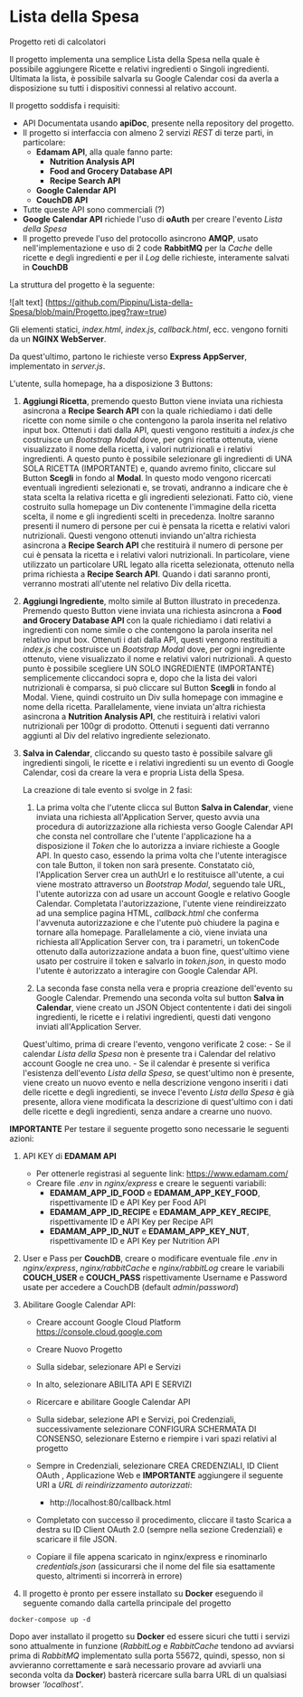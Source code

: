 # Lista della Spesa
Progetto reti di calcolatori

Il progetto implementa una semplice Lista della Spesa nella quale è possibile aggiungere Ricette e relativi ingredienti o Singoli ingredienti.
Ultimata la lista, è possibile salvarla su Google Calendar cosi da averla a disposizione su tutti i dispositivi connessi al relativo account.

Il progetto soddisfa i requisiti:
- API Documentata usando **apiDoc**, presente nella repository del progetto.
- Il progetto si interfaccia con almeno 2 servizi *REST* di terze parti, in particolare:
    - **Edamam API**, alla quale fanno parte:
        - **Nutrition Analysis API**
        - **Food and Grocery Database API**
        - **Recipe Search API**
    - **Google Calendar API**
    - **CouchDB API**
- Tutte queste API sono commerciali (?)
- **Google Calendar API** richiede l'uso di **oAuth** per creare l'evento *Lista della Spesa*
- Il progetto prevede l'uso del protocollo asincrono **AMQP**, usato nell'implementazione e uso di 2 code **RabbitMQ** per la *Cache* delle ricette e degli ingredienti e per il *Log* delle richieste, interamente salvati in **CouchDB**

La struttura del progetto è la seguente:

![alt text] (https://github.com/Pippinu/Lista-della-Spesa/blob/main/Progetto.jpeg?raw=true)

Gli elementi statici, *index.html*, *index.js*, *callback.html*, ecc. vengono forniti da un **NGINX WebServer**.

Da quest'ultimo, partono le richieste verso **Express AppServer**, implementato in *server.js*.

L'utente, sulla homepage, ha a disposizione 3 Buttons:
1. **Aggiungi Ricetta**, premendo questo Button viene inviata una richiesta asincrona a **Recipe Search API** con la quale richiediamo i dati delle ricette con nome simile o che contengono la parola inserita nel relativo input box.
Ottenuti i dati dalla API, questi vengono restituiti a *index.js* che costruisce un *Bootstrap Modal* dove, per ogni ricetta ottenuta, viene visualizzato il nome della ricetta, i valori nutrizionali e i relativi ingredienti.
A questo punto è possibile selezionare gli ingredienti di UNA SOLA RICETTA (IMPORTANTE) e, quando avremo finito, cliccare sul Button **Scegli** in fondo al **Modal**.
In questo modo vengono ricercati eventuali ingredienti selezionati e, se trovati, andranno a indicare che è stata scelta la relativa ricetta e gli ingredienti selezionati.
Fatto ciò, viene costruito sulla homepage un Div contenente l'immagine della ricetta scelta, il nome e gli ingredienti scelti in precedenza.
Inoltre saranno presenti il numero di persone per cui è pensata la ricetta e relativi valori nutrizionali.
Questi vengono ottenuti inviando un'altra richiesta asincrona a **Recipe Search API** che restituirà il numero di persone per cui è pensata la ricetta e i relativi valori nutrizionali.
In particolare, viene utilizzato un particolare URL legato alla ricetta selezionata, ottenuto nella prima richiesta a **Recipe Search API**. Quando i dati saranno pronti, verranno mostrati all'utente nel relativo Div della ricetta.

2. **Aggiungi Ingrediente**, molto simile al Button illustrato in precedenza.
Premendo questo Button viene inviata una richiesta asincrona a **Food and Grocery Database API** con la quale richiediamo i dati relativi a ingredienti con nome simile o che contengono la parola inserita nel relativo input box.
Ottenuti i dati dalla API, questi vengono restituiti a *index.js* che costruisce un *Bootstrap Modal* dove, per ogni ingrediente ottenuto, viene visualizzato il nome e relativi valori nutrizionali.
A questo punto è possibile scegliere UN SOLO INGREDIENTE (IMPORTANTE) semplicemente cliccandoci sopra e, dopo che la lista dei valori nutrizionali è comparsa, si può cliccare sul Button **Scegli** in fondo al Modal.
Viene, quindi costruito un Div sulla homepage con immagine e nome della ricetta.
Parallelamente, viene inviata un'altra richiesta asincrona a **Nutrition Analysis API**, che restituirà i relativi valori nutrizionali per 100gr di prodotto. Ottenuti i seguenti dati verranno aggiunti al Div del relativo ingrediente selezionato.

3. **Salva in Calendar**, cliccando su questo tasto è possibile salvare gli ingredienti singoli, le ricette e i relativi ingredienti su un evento di Google Calendar, così da creare la vera e propria Lista della Spesa.

    La creazione di tale evento si svolge in 2 fasi:
    1. La prima volta che l'utente clicca sul Button **Salva in Calendar**, viene inviata una richiesta all'Application Server, questo avvia una procedura di autorizzazione alla richiesta verso Google Calendar API che consta nel controllare che l'utente l'applicazione ha a disposizione il *Token* che lo autorizza a inviare richieste a Google API.
    In questo caso, essendo la prima volta che l'utente interagisce con tale Button, il token non sarà presente.
    Constatato ciò, l'Application Server crea un authUrl e lo restituisce all'utente, a cui viene mostrato attraverso un *Bootstrap Modal*, seguendo tale URL, l'utente autorizza con ad usare un account Google e relativo Google Calendar.
    Completata l'autorizzazione, l'utente viene reindireizzato ad una semplice pagina HTML, *callback.html* che conferma l'avvenuta autorizzazione e che l'utente può chiudere la pagina e tornare alla homepage.
    Parallelamente a ciò, viene inviata una richiesta all'Application Server con, tra i parametri, un tokenCode ottenuto dalla autorizzazione andata a buon fine, quest'ultimo viene usato per costruire il token e salvarlo in *token.json*, in questo modo l'utente è autorizzato a interagire con Google Calendar API.

    2. La seconda fase consta nella vera e propria creazione dell'evento su Google Calendar.
    Premendo una seconda volta sul button **Salva in Calendar**, viene creato un JSON Object contentente i dati dei singoli ingredienti, le ricette e i relativi ingredienti, questi dati vengono inviati all'Application Server.

    Quest'ultimo, prima di creare l'evento, vengono verificate 2 cose:
        - Se il calendar *Lista della Spesa* non è presente tra i Calendar del relativo account Google ne crea uno.
        - Se il calendar è presente si verifica l'esistenza dell'evento *Lista della Spesa*, se quest'ultimo non è presente, viene creato un nuovo evento e nella descrizione vengono inseriti i dati delle ricette e degli ingredienti, se invece l'evento *Lista della Spesa* è già presente, allora viene modificata la descrizione di quest'ultimo con i dati delle ricette e degli ingredienti, senza andare a crearne uno nuovo.

**IMPORTANTE**
Per testare il seguente progetto sono necessarie le seguenti azioni: 
1. API KEY di **EDAMAM API**
    - Per ottenerle registrasi al seguente link: https://www.edamam.com/
    - Creare file *.env* in *nginx/express* e creare le seguenti variabili:
        - **EDAMAM_APP_ID_FOOD** e **EDAMAM_APP_KEY_FOOD**, rispettivamente ID e API Key per Food API
        - **EDAMAM_APP_ID_RECIPE** e **EDAMAM_APP_KEY_RECIPE**, rispettivamente ID e API Key per Recipe API
        - **EDAMAM_APP_ID_NUT** e **EDAMAM_APP_KEY_NUT**, rispettivamente ID e API Key per Nutrition API

2. User e Pass per **CouchDB**, creare o modificare eventuale file *.env* in *nginx/express*, *nginx/rabbitCache* e *nginx/rabbitLog* creare le variabili **COUCH_USER** e **COUCH_PASS** rispettivamente Username e Password usate per accedere a CouchDB (default *admin*/*password*)

3. Abilitare Google Calendar API:
    - Creare account Google Cloud Platform https://console.cloud.google.com
    - Creare Nuovo Progetto
    - Sulla sidebar, selezionare API e Servizi
    - In alto, selezionare ABILITA API E SERVIZI
    - Ricercare e abilitare Google Calendar API
    - Sulla sidebar, selezione API e Servizi, poi Credenziali, successivamente selezionare CONFIGURA SCHERMATA DI CONSENSO, selezionare Esterno e riempire i vari spazi relativi al progetto
    - Sempre in Credenziali, selezionare CREA CREDENZIALI, ID Client OAuth , Applicazione Web e **IMPORTANTE** aggiungere il seguente URI a *URL di reindirizzamento autorizzati*:
        - http://localhost:80/callback.html

    - Completato con successo il procedimento, cliccare il tasto Scarica a destra su ID Client OAuth 2.0 (sempre nella sezione Credenziali) e scaricare il file JSON.
    - Copiare il file appena scaricato in nginx/express e rinominarlo *credentials.json* (assicurarsi che il nome del file sia esattamente questo, altrimenti si incorrerà in errore)

4. Il progetto è pronto per essere installato su **Docker** eseguendo il seguente comando dalla cartella principale del progetto
```Docker
docker-compose up -d
```

Dopo aver installato il progetto su **Docker** ed essere sicuri che tutti i servizi sono attualmente in funzione (*RabbitLog* e *RabbitCache* tendono ad avviarsi prima di *RabbitMQ* implementato sulla porta 55672, quindi, spesso, non si avvieranno correttamente e sarà necessario provare ad avviarli una seconda volta da **Docker**) basterà ricercare sulla barra URL di un qualsiasi browser *'localhost'*.
